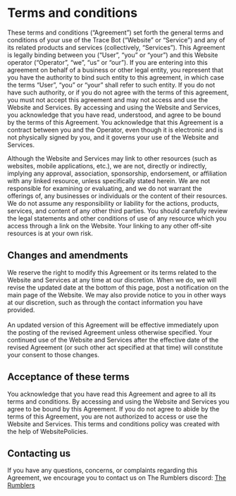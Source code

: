 <h1>Terms and conditions</h1>

These terms and conditions (“Agreement”) set forth the general terms and conditions of your use of the Trace Bot (“Website” or “Service”) and any of its related products and services (collectively, “Services”). This Agreement is legally binding between you (“User”, “you” or “your”) and this Website operator (“Operator”, “we”, “us” or “our”). If you are entering into this agreement on behalf of a business or other legal entity, you represent that you have the authority to bind such entity to this agreement, in which case the terms “User”, “you” or “your” shall refer to such entity. If you do not have such authority, or if you do not agree with the terms of this agreement, you must not accept this agreement and may not access and use the Website and Services. By accessing and using the Website and Services, you acknowledge that you have read, understood, and agree to be bound by the terms of this Agreement. You acknowledge that this Agreement is a contract between you and the Operator, even though it is electronic and is not physically signed by you, and it governs your use of the Website and Services.

Although the Website and Services may link to other resources (such as websites, mobile applications, etc.), we are not, directly or indirectly, implying any approval, association, sponsorship, endorsement, or affiliation with any linked resource, unless specifically stated herein. We are not responsible for examining or evaluating, and we do not warrant the offerings of, any businesses or individuals or the content of their resources. We do not assume any responsibility or liability for the actions, products, services, and content of any other third parties. You should carefully review the legal statements and other conditions of use of any resource which you access through a link on the Website. Your linking to any other off-site resources is at your own risk.

<h2>Changes and amendments</h2>

We reserve the right to modify this Agreement or its terms related to the Website and Services at any time at our discretion. When we do, we will revise the updated date at the bottom of this page, post a notification on the main page of the Website. We may also provide notice to you in other ways at our discretion, such as through the contact information you have provided.
<br/><br>
An updated version of this Agreement will be effective immediately upon the posting of the revised Agreement unless otherwise specified. Your continued use of the Website and Services after the effective date of the revised Agreement (or such other act specified at that time) will constitute your consent to those changes.

<h2>Acceptance of these terms</h2>

You acknowledge that you have read this Agreement and agree to all its terms and conditions. By accessing and using the Website and Services you agree to be bound by this Agreement. If you do not agree to abide by the terms of this Agreement, you are not authorized to access or use the Website and Services. This terms and conditions policy was created with the help of WebsitePolicies.

<h2>Contacting us</h2>

If you have any questions, concerns, or complaints regarding this Agreement, we encourage you to contact us on The Rumblers discord:
[The Rumblers](https://discord.gg/rumblers")